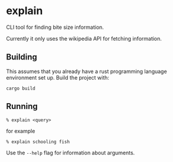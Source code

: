# explain

CLI tool for finding bite size information.

Currently it only uses the wikipedia API for fetching information.

## Building 

This assumes that you already have a rust programming language environment set up.
Build the project with:

```
cargo build
```

## Running

```
% explain <query>
```

for example

```
% explain schooling fish
```

Use the `--help` flag for information about arguments.

